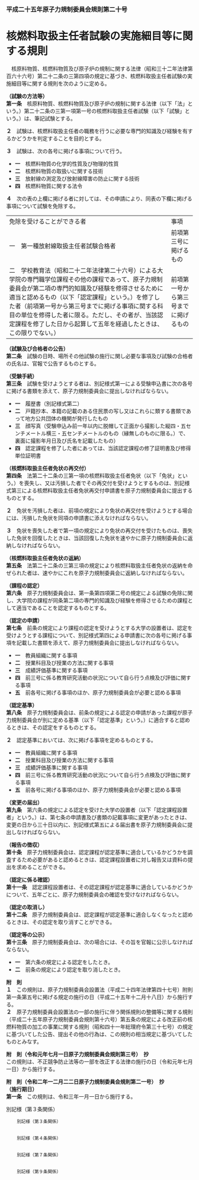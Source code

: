 ### 平成二十五年原子力規制委員会規則第二十号  
# 核燃料取扱主任者試験の実施細目等に関する規則  
　核原料物質、核燃料物質及び原子炉の規制に関する法律（昭和三十二年法律第百六十六号）第二十二条の三第四項の規定に基づき、核燃料取扱主任者試験の実施細目等に関する規則を次のように定める。  
  
**（試験の方法等）**  
**第一条**　核原料物質、核燃料物質及び原子炉の規制に関する法律（以下「法」という。）第二十二条の三第一項第一号の核燃料取扱主任者試験（以下「試験」という。）は、筆記試験とする。  
  
**２**　試験は、核燃料取扱主任者の職務を行うに必要な専門的知識及び経験を有するかどうかを判定することを目的とする。  
  
**３**　試験は、次の各号に掲げる事項について行う。  
* **一**　核燃料物質の化学的性質及び物理的性質  
* **二**　核燃料物質の取扱いに関する技術  
* **三**　放射線の測定及び放射線障害の防止に関する技術  
* **四**　核燃料物質に関する法令  
  
**４**　次の表の上欄に掲げる者に対しては、その申請により、同表の下欄に掲げる事項について試験を免除する。  

|||  
| --- | --- |  
|免除を受けることができる者|事項|  
|一　第一種放射線取扱主任者試験合格者|前項第三号に掲げるもの|  
|二　学校教育法（昭和二十二年法律第二十六号）による大学院の専門職学位課程その他の課程であって、原子力規制委員会が第二項の専門的知識及び経験を修得させるために適当と認めるもの（以下「認定課程」という。）を修了した者（前項第一号から第三号までに掲げる事項に関する科目の単位を修得した者に限る。ただし、その者が、当該認定課程を修了した日から起算して五年を経過したときは、この限りでない。）|前項第一号から第三号までに掲げるもの|  
  
  
**（試験及び合格者の公告）**  
**第二条**　試験の日時、場所その他試験の施行に関し必要な事項及び試験の合格者の氏名は、官報で公告するものとする。  
  
**（受験手続）**  
**第三条**　試験を受けようとする者は、別記様式第一による受験申込書に次の各号に掲げる書類を添えて、原子力規制委員会に提出しなければならない。  
* **一**　履歴書（別記様式第二）  
* **二**　戸籍抄本、本籍の記載のある住民票の写し又はこれらに類する書類であって地方公共団体の機関が発行したもの  
* **三**　顔写真（受験申込み前一年以内に脱帽して正面から撮影した縦四・五センチメートル横三・五センチメートルのもの（縁無しのものに限る。）で、裏面に撮影年月日及び氏名を記載したもの）  
* **四**　認定課程を修了した者にあっては、当該認定課程の修了証明書及び修得単位証明書  
  
**（核燃料取扱主任者免状の再交付）**  
**第四条**　法第二十二条の三第一項の核燃料取扱主任者免状（以下「免状」という。）を喪失し、又は汚損した者でその再交付を受けようとするものは、別記様式第三による核燃料取扱主任者免状再交付申請書を原子力規制委員会に提出するものとする。  
  
**２**　免状を汚損した者は、前項の規定により免状の再交付を受けようとする場合には、汚損した免状を同項の申請書に添えなければならない。  
  
**３**　免状を喪失した者で第一項の規定により免状の再交付を受けたものは、喪失した免状を回復したときは、当該回復した免状を速やかに原子力規制委員会に返納しなければならない。  
  
**（核燃料取扱主任者免状の返納）**  
**第五条**　法第二十二条の三第三項の規定により核燃料取扱主任者免状の返納を命ぜられた者は、速やかにこれを原子力規制委員会に返納しなければならない。  
  
**（課程の認定）**  
**第六条**　原子力規制委員会は、第一条第四項第二号の規定による試験の免除に関し、大学院の課程が同条第二項の専門的知識及び経験を修得させるための課程として適当であることを認定するものとする。  
  
**（認定の申請）**  
**第七条**　前条の規定により課程の認定を受けようとする大学の設置者は、認定を受けようとする課程について、別記様式第四による申請書に次の各号に掲げる事項を記載した書類を添えて、原子力規制委員会に提出しなければならない。  
* **一**　教員組織に関する事項  
* **二**　授業科目及び授業の方法に関する事項  
* **三**　成績評価基準に関する事項  
* **四**　前三号に係る教育研究活動の状況について自ら行う点検及び評価に関する事項  
* **五**　前各号に掲げる事項のほか、原子力規制委員会が必要と認める事項  
  
**（認定基準）**  
**第八条**　原子力規制委員会は、前条の規定による認定の申請があった課程が原子力規制委員会が別に定める基準（以下「認定基準」という。）に適合すると認めるときは、その認定をするものとする。  
  
**２**　認定基準においては、次に掲げる事項を定めるものとする。  
* **一**　教員組織に関する事項  
* **二**　授業科目及び授業の方法に関する事項  
* **三**　成績評価基準に関する事項  
* **四**　前三号に係る教育研究活動の状況について自ら行う点検及び評価に関する事項  
* **五**　前各号に掲げる事項のほか、原子力規制委員会が必要と認める事項  
  
**（変更の届出）**  
**第九条**　第六条の規定による認定を受けた大学の設置者（以下「認定課程設置者」という。）は、第七条の申請書及び書類の記載事項に変更があったときは、変更の日から三十日以内に、別記様式第五による届出書を原子力規制委員会に提出しなければならない。  
  
**（報告の徴収）**  
**第十条**　原子力規制委員会は、認定課程が認定基準に適合しているかどうかを調査するため必要があると認めるときは、認定課程設置者に対し報告又は資料の提出を求めることができる。  
  
**（認定に係る確認）**  
**第十一条**　認定課程設置者は、その認定課程が認定基準に適合しているかどうかについて、五年ごとに、原子力規制委員会の確認を受けなければならない。  
  
**（認定の取消し）**  
**第十二条**　原子力規制委員会は、認定課程が認定基準に適合しなくなったと認めるときは、その認定を取り消すことができる。  
  
**（認定等の公示）**  
**第十三条**　原子力規制委員会は、次の場合には、その旨を官報に公示しなければならない。  
* **一**　第六条の規定による認定をしたとき。  
* **二**　前条の規定により認定を取り消したとき。  
  
**附　則**  
**１**　この規則は、原子力規制委員会設置法（平成二十四年法律第四十七号）附則第一条第五号に掲げる規定の施行の日（平成二十五年十二月十八日）から施行する。  
**２**　原子力規制委員会設置法の一部の施行に伴う関係規則の整備等に関する規則（平成二十五年原子力規制委員会規則第十六号）第五条の規定による改正前の核燃料物質の加工の事業に関する規則（昭和四十一年総理府令第三十七号）の規定に基づいてした公告、提出その他の行為は、この規則の相当規定に基づいてしたものとみなす。  
  
**附　則（令和元年七月一日原子力規制委員会規則第三号）　抄**  
この規則は、不正競争防止法等の一部を改正する法律の施行の日（令和元年七月一日）から施行する。  
  
**附　則（令和二年一二月二二日原子力規制委員会規則第二一号）　抄**  
**（施行期日）**  
**第一条**　この規則は、令和三年一月一日から施行する。  
  
別記様（第３条関係）  

          
        別記様（第３条関係）  

          
        別記様（第４条関係）  

          
        別記様（第７条関係）  

          
        別記様（第９条関係）  

          
        